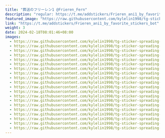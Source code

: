 ```yaml
---
title: "葬送のフリーレン1 @Frieren_Fern"
description: "regular: https://t.me/addstickers/Frieren_ani1_by_favorite_stickers_bot"
featured_image: "https://raw.githubusercontent.com/kylelin1998/tg-sticker-spreading-worldwide-images/main/img/397dc038-2b7c-49e5-aef3-e87f92da8ab0.jpg"
link: "https://t.me/addstickers/Frieren_ani1_by_favorite_stickers_bot"
weight: 3
date: 2024-02-18T08:01:46+08:00
images:
  - https://raw.githubusercontent.com/kylelin1998/tg-sticker-spreading-worldwide-images/main/img/397dc038-2b7c-49e5-aef3-e87f92da8ab0.jpg
  - https://raw.githubusercontent.com/kylelin1998/tg-sticker-spreading-worldwide-images/main/img/db24123f-2835-4c96-a31c-e82ab806d15d.jpg
  - https://raw.githubusercontent.com/kylelin1998/tg-sticker-spreading-worldwide-images/main/img/cd622289-d8d8-4b66-b06f-d6f1325266ed.jpg
  - https://raw.githubusercontent.com/kylelin1998/tg-sticker-spreading-worldwide-images/main/img/68c48316-6ce7-422e-95a9-fa5d45152764.jpg
  - https://raw.githubusercontent.com/kylelin1998/tg-sticker-spreading-worldwide-images/main/img/6b02fe0e-e348-4e08-a1c6-fa21120db96d.jpg
  - https://raw.githubusercontent.com/kylelin1998/tg-sticker-spreading-worldwide-images/main/img/95d54976-6311-47ee-b8ca-16af7e8dd08f.jpg
  - https://raw.githubusercontent.com/kylelin1998/tg-sticker-spreading-worldwide-images/main/img/3374afea-d52a-4d3f-8370-26e96922cec0.jpg
  - https://raw.githubusercontent.com/kylelin1998/tg-sticker-spreading-worldwide-images/main/img/964a3d15-9b50-4bdb-bd37-5bb77593340d.jpg
  - https://raw.githubusercontent.com/kylelin1998/tg-sticker-spreading-worldwide-images/main/img/86ff01fe-0ad5-445a-b595-a1cfd91ea5a1.jpg
  - https://raw.githubusercontent.com/kylelin1998/tg-sticker-spreading-worldwide-images/main/img/e379e813-27b7-4824-8e67-c70490d132f5.jpg
  - https://raw.githubusercontent.com/kylelin1998/tg-sticker-spreading-worldwide-images/main/img/c5577386-973b-49be-b864-f9fbd6982aca.jpg
  - https://raw.githubusercontent.com/kylelin1998/tg-sticker-spreading-worldwide-images/main/img/4bce0534-d520-450c-89d7-40c7d55edc19.jpg
  - https://raw.githubusercontent.com/kylelin1998/tg-sticker-spreading-worldwide-images/main/img/e35fbbae-a4b3-4594-a20d-28b1d5410ae9.jpg
  - https://raw.githubusercontent.com/kylelin1998/tg-sticker-spreading-worldwide-images/main/img/62fbae87-3f0b-409f-b94c-8770d92b7f1c.jpg
  - https://raw.githubusercontent.com/kylelin1998/tg-sticker-spreading-worldwide-images/main/img/54ef157f-6325-46e2-b93a-cc6f858e98ab.jpg
  - https://raw.githubusercontent.com/kylelin1998/tg-sticker-spreading-worldwide-images/main/img/3efd2b84-8ac0-4072-9cc0-d0ed1289460a.jpg
  - https://raw.githubusercontent.com/kylelin1998/tg-sticker-spreading-worldwide-images/main/img/c1e42911-fc3c-4c26-82ef-c89016620225.jpg
  - https://raw.githubusercontent.com/kylelin1998/tg-sticker-spreading-worldwide-images/main/img/e27d0c28-df48-4673-96ba-04c035446ce5.jpg
  - https://raw.githubusercontent.com/kylelin1998/tg-sticker-spreading-worldwide-images/main/img/c3398106-7716-4345-afc6-e0468778117f.jpg
  - https://raw.githubusercontent.com/kylelin1998/tg-sticker-spreading-worldwide-images/main/img/9261010b-1e09-4238-8f99-9b164038454e.jpg
---
```

